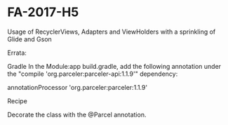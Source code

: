 # FA-2017-H5
Usage of RecyclerViews, Adapters and ViewHolders with a sprinkling of Glide and Gson


Errata:


Gradle
In the Module:app build.gradle, add the following annotation under the "compile 'org.parceler:parceler-api:1.1.9'" dependency:

annotationProcessor 'org.parceler:parceler:1.1.9'




Recipe

Decorate the class with the @Parcel annotation.


